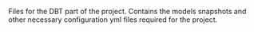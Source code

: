 Files for the DBT part of the project.
Contains the models snapshots and other necessary configuration yml files required for the project.
